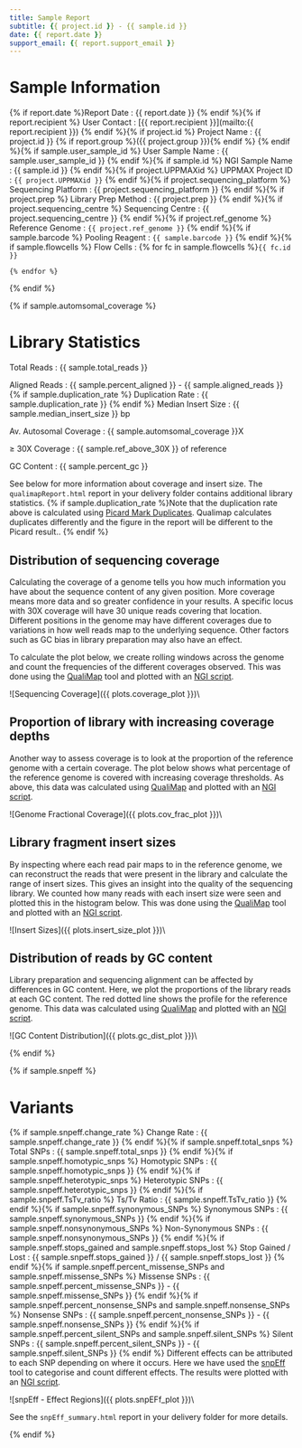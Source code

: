 ```yaml
---
title: Sample Report
subtitle: {{ project.id }} - {{ sample.id }}
date: {{ report.date }}
support_email: {{ report.support_email }}
---
```


# Sample Information

{% if report.date %}Report Date
:   {{ report.date }}
{% endif %}{% if report.recipient %}
User Contact
:   [{{ report.recipient }}](mailto:{{ report.recipient }})
{% endif %}{% if project.id %}
Project Name
:   {{ project.id }} {% if report.group %}({{ project.group }}){% endif %}
{% endif %}{% if sample.user_sample_id %}
User Sample Name
:   {{ sample.user_sample_id }}
{% endif %}{% if sample.id %}
NGI Sample Name
:   {{ sample.id }}
{% endif %}{% if project.UPPMAXid %}
UPPMAX Project ID
:   `{{ project.UPPMAXid }}`
{% endif %}{% if project.sequencing_platform %}
Sequencing Platform
:   {{ project.sequencing_platform }}
{% endif %}{% if project.prep %}
Library Prep Method
:   {{ project.prep }}
{% endif %}{% if project.sequencing_centre %}
Sequencing Centre
:   {{ project.sequencing_centre }}
{% endif %}{% if project.ref_genome %}
Reference Genome
:   `{{ project.ref_genome }}`
{% endif %}{% if sample.barcode %}
Pooling Reagent
:   `{{ sample.barcode }}`
{% endif %}{% if sample.flowcells %}
Flow Cells
:   {% for fc in sample.flowcells %}`{{ fc.id }}`

    {% endfor %}
{% endif %}

{% if sample.automsomal_coverage %}
# Library Statistics

Total Reads
:   {{ sample.total_reads }}

Aligned Reads
:   {{ sample.percent_aligned }} - {{ sample.aligned_reads }}
{% if sample.duplication_rate %}
Duplication Rate
:   {{ sample.duplication_rate }}
{% endif %}
Median Insert Size
:   {{ sample.median_insert_size }} bp

Av. Autosomal Coverage
:   {{ sample.automsomal_coverage }}X

&ge; 30X Coverage
:   {{ sample.ref_above_30X }} of reference

GC Content
:   {{ sample.percent_gc }}

See below for more information about coverage and insert size. The
`qualimapReport.html` report in your delivery folder contains additional library
statistics.
{% if sample.duplication_rate %}Note that the duplication rate above is calculated using
[Picard Mark Duplicates](http://broadinstitute.github.io/picard/command-line-overview.html#MarkDuplicates).
Qualimap calculates duplicates differently and the figure in
the report will be different to the Picard result..
{% endif %}

## Distribution of sequencing coverage
Calculating the coverage of a genome tells you how much information you have
about the sequence content of any given position. More coverage means more data
and so greater confidence in your results. A specific locus with 30X coverage
will have 30 unique reads covering that location. Different positions in the
genome may have different coverages due to variations in how well reads map to
the underlying sequence. Other factors such as GC bias in library preparation
may also have an effect.

To calculate the plot below, we create rolling windows across the genome and
count the frequencies of the different coverages observed. This was done using
the [QualiMap](http://qualimap.bioinfo.cipf.es/) tool and plotted with an
[NGI script](https://github.com/SciLifeLab/visualizations).

![Sequencing Coverage]({{ plots.coverage_plot }})\


## Proportion of library with increasing coverage depths
Another way to assess coverage is to look at the proportion of the reference
genome with a certain coverage. The plot below shows what percentage of the
reference genome is covered with increasing coverage thresholds. As above, this
data was calculated using [QualiMap](http://qualimap.bioinfo.cipf.es/) and plotted
with an [NGI script](https://github.com/SciLifeLab/visualizations).

![Genome Fractional Coverage]({{ plots.cov_frac_plot }})\


## Library fragment insert sizes
By inspecting where each read pair maps to in the reference genome, we can
reconstruct the reads that were present in the library and calculate the range
of insert sizes. This gives an insight into the quality of the sequencing
library. We counted how many reads with each insert size were seen and plotted
this in the histogram below. This was done using the
[QualiMap](http://qualimap.bioinfo.cipf.es/) tool and plotted with an
[NGI script](https://github.com/SciLifeLab/visualizations).

![Insert Sizes]({{ plots.insert_size_plot }})\


## Distribution of reads by GC content
Library preparation and sequencing alignment can be affected by differences in
GC content. Here, we plot the proportions of the library reads at each GC
content. The red dotted line shows the profile for the reference genome.
This data was calculated using [QualiMap](http://qualimap.bioinfo.cipf.es/)
and plotted with an [NGI script](https://github.com/SciLifeLab/visualizations).

![GC Content Distribution]({{ plots.gc_dist_plot }})\

{% endif %}

{% if sample.snpeff %}
# Variants
{% if sample.snpeff.change_rate %}
Change Rate
:   {{ sample.snpeff.change_rate }}
{% endif %}{% if sample.snpeff.total_snps %}
Total SNPs
:   {{ sample.snpeff.total_snps }}
{% endif %}{% if sample.snpeff.homotypic_snps %}
Homotypic SNPs
:   {{ sample.snpeff.homotypic_snps }}
{% endif %}{% if sample.snpeff.heterotypic_snps %}
Heterotypic SNPs
:   {{ sample.snpeff.heterotypic_snps }}
{% endif %}{% if sample.snpeff.TsTv_ratio %}
Ts/Tv Ratio
:   {{ sample.snpeff.TsTv_ratio }}
{% endif %}{% if sample.snpeff.synonymous_SNPs %}
Synonymous SNPs
:   {{ sample.snpeff.synonymous_SNPs }}
{% endif %}{% if sample.snpeff.nonsynonymous_SNPs %}
Non-Synonymous SNPs
:   {{ sample.snpeff.nonsynonymous_SNPs }}
{% endif %}{% if sample.snpeff.stops_gained and sample.snpeff.stops_lost %}
Stop Gained / Lost
:   {{ sample.snpeff.stops_gained }} / {{ sample.snpeff.stops_lost }}
{% endif %}{% if sample.snpeff.percent_missense_SNPs and sample.snpeff.missense_SNPs %}
Missense SNPs
:   {{ sample.snpeff.percent_missense_SNPs }}  -   {{ sample.snpeff.missense_SNPs }}
{% endif %}{% if sample.snpeff.percent_nonsense_SNPs and sample.snpeff.nonsense_SNPs %}
Nonsense SNPs
:   {{ sample.snpeff.percent_nonsense_SNPs }}  -   {{ sample.snpeff.nonsense_SNPs }}
{% endif %}{% if sample.snpeff.percent_silent_SNPs and sample.snpeff.silent_SNPs %}
Silent SNPs
:   {{ sample.snpeff.percent_silent_SNPs }}  -   {{ sample.snpeff.silent_SNPs }}
{% endif %}
Different effects can be attributed to each SNP depending on where it occurs.
Here we have used the [snpEff](http://snpeff.sourceforge.net/) tool to
categorise and count different effects. The results were plotted with an
[NGI script](https://github.com/SciLifeLab/visualizations).

![snpEff - Effect Regions]({{ plots.snpEFf_plot }})\

See the `snpEff_summary.html` report in your delivery folder for more details.

{% endif %}
